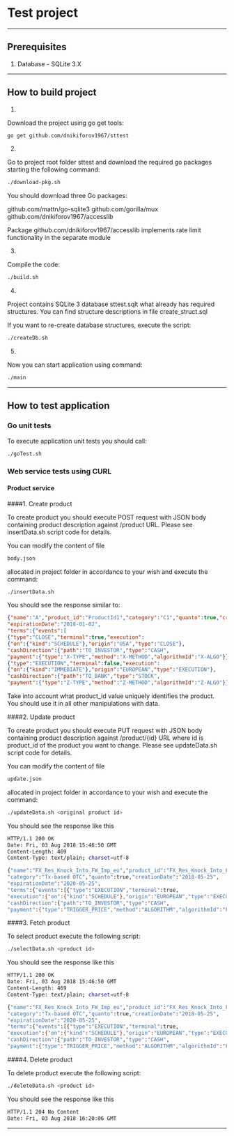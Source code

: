 # Test project

---

## Prerequisites

1. Database - SQLite 3.X
---
## How to build project

1. 

Download the project using go get tools:

```sh
go get github.com/dnikiforov1967/sttest
```

2.

Go to project root folder sttest and download the required go packages starting the following command:

```sh
./download-pkg.sh
```

You should download three Go packages:

github.com/mattn/go-sqlite3
github.com/gorilla/mux
github.com/dnikiforov1967/accesslib

Package github.com/dnikiforov1967/accesslib implements rate limit functionality in the separate module

3. 

Compile the code:

```sh
./build.sh
``` 

4.

Project contains SQLite 3 database sttest.sqlt what already has required structures.
You can find structure descriptions in file create_struct.sql

If you want to re-create database structures, execute the script:

```sh
./createDb.sh
```

5.

Now you can start application using command:

```sh
./main
```
---

## How to test application

### Go unit tests

To execute application unit tests you should call:

```sh
./goTest.sh
```

### Web service tests using CURL

#### Product service

####1. Create product

To create product you should execute POST request with JSON body containing product description
against /product URL. Please see insertData.sh script code for details.

You can modify the content of file 

```sh
body.json 
```

allocated in project folder in accordance to your wish and execute the command:

```sh
./insertData.sh
```

You should see the response similar to:

```json
{"name":"A","product_id":"ProductId1","category":"C1","quanto":true,"creationDate":"2018-08-03",
"expirationDate":"2018-01-02",
"terms":{"events":[
{"type":"CLOSE","terminal":true,"execution":
{"on":{"kind":"SCHEDULE"},"origin":"USA","type":"CLOSE"},
"cashDirection":{"path":"TO_INVESTOR","type":"CASH",
"payment":{"type":"X-TYPE","method":"X-METHOD","algorithmId":"X-ALGO"}}},
{"type":"EXECUTION","terminal":false,"execution":
{"on":{"kind":"IMMEDIATE"},"origin":"EUROPEAN","type":"EXECUTION"},
"cashDirection":{"path":"TO_BANK","type":"STOCK",
"payment":{"type":"Z-TYPE","method":"Z-METHOD","algorithmId":"Z-ALGO"}}}]}}
``` 

Take into account what product_id value uniquely identifies the product. You should use it 
in all other manipulations with data.

####2. Update product

To create product you should execute PUT request with JSON body containing product description
against /product/{id} URL where id is product_id of the product you want to change. 
Please see updateData.sh script code for details.

You can modify the content of file 

```sh
update.json 
```

allocated in project folder in accordance to your wish and execute the command:

```sh
./updateData.sh <original product id>
```

You should see the response like this

```sh
HTTP/1.1 200 OK
Date: Fri, 03 Aug 2018 15:46:50 GMT
Content-Length: 469
Content-Type: text/plain; charset=utf-8

{"name":"FX_Res_Knock_Into_FW_Imp_eu","product_id":"FX_Res_Knock_Into_FW_Imp_eu",
"category":"Tx-based OTC","quanto":true,"creationDate":"2018-05-25",
"expirationDate":"2020-05-25",
"terms":{"events":[{"type":"EXECUTION","terminal":true,
"execution":{"on":{"kind":"SCHEDULE"},"origin":"EUROPEAN","type":"EXECUTION"},
"cashDirection":{"path":"TO_INVESTOR","type":"CASH",
"payment":{"type":"TRIGGER_PRICE","method":"ALGORITHM","algorithmId":"FX_Res_Knock_Into_FW_Imp_eu"}}}]}}
```

####3. Fetch product

To select product execute the following script:

```sh
./selectData.sh <product id>
``` 

You should see the response like this

```sh
HTTP/1.1 200 OK
Date: Fri, 03 Aug 2018 15:46:50 GMT
Content-Length: 469
Content-Type: text/plain; charset=utf-8

{"name":"FX_Res_Knock_Into_FW_Imp_eu","product_id":"FX_Res_Knock_Into_FW_Imp_eu",
"category":"Tx-based OTC","quanto":true,"creationDate":"2018-05-25",
"expirationDate":"2020-05-25",
"terms":{"events":[{"type":"EXECUTION","terminal":true,
"execution":{"on":{"kind":"SCHEDULE"},"origin":"EUROPEAN","type":"EXECUTION"},
"cashDirection":{"path":"TO_INVESTOR","type":"CASH",
"payment":{"type":"TRIGGER_PRICE","method":"ALGORITHM","algorithmId":"FX_Res_Knock_Into_FW_Imp_eu"}}}]}}
```

####4. Delete product

To delete product execute the following script:

```sh
./deleteData.sh <product id>
``` 

You should see the response like this

```sh
HTTP/1.1 204 No Content
Date: Fri, 03 Aug 2018 16:20:06 GMT
```
---
